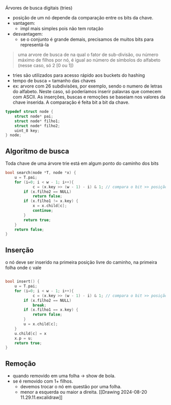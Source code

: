 Árvores de busca digitais (tries)
- posição de um nó depende da comparação entre os bits da chave.
- vantagem:
	- impl mais simples pois não tem rotação
- desvantagem: 
	- se o conjunto é grande demais, precisamos de muitos bits para representá-la

> uma arvore de busca de na qual o fator de sub-divisão, ou número máximo de filhos por nó, é igual ao número de símbolos do alfabeto (nesse caso, só 2 [0 ou 1])

- tries são utilizados para acesso rápido aos buckets do hashing
- tempo de busca = tamanho das chaves
- ex: arvore com 26 subdivisões, por exemplo, sendo o numero de letras do alfabeto. Neste caso, só poderíamos inserir palavras que comecem com ASCII. As inserções, buscas e remoções se baseiam nos valores da chave inserida. A comparação é feita bit a bit da chave.

``` c
typedef struct node {
	struct node* pai;
	struct node* filho1;
	struct node* filho2;
	uint_8 key;
} node;
```

## Algoritmo de busca

Toda chave de uma árvore trie está em algum ponto do caminho dos bits

``` c
bool search(node *T, node *x) {
	u = T.pai;
	for (i=0; i < w - 1; i++){
			c = (x.key >> (w - 1) - i) & 1; // compara o bit >> posição com 1 	
		if (x.filho2 == NULL)
			return false;
		if (x.filho1 != x.key) {
			x = x.child[c];
			continue;
		}
		return true;
	}
	return false;
}
```

## Inserção
o nó deve ser inserido na primeira posição livre do caminho, na primeira folha onde c vale
``` c

bool insert() {
	u = T.pai;
	for (i=0; i < w - 1; i++){
			c = (x.key >> (w - 1) - i) & 1; // compara o bit >> posição com 1 	
		if (x.filho2 == NULL)
			break;
		if (x.filho1 == x.key) {
			return false;
		}
		u = x.child[c];
	}
	u.child[c] = x
	x.p = u;
	return true;
}

```
## Remoção
- quando removido em uma folha -> show de bola.
- se é removido com 1+ filhos.
	- devemos trocar o nó em questão por uma folha.
	- menor a esquerda ou maior a direita.
[[Drawing 2024-08-20 11.29.11.excalidraw]]